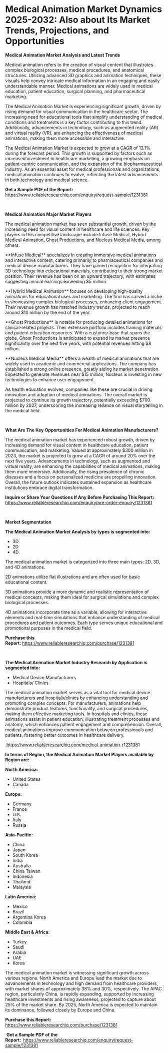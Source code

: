 <p><h1>Medical Animation Market Dynamics 2025-2032: Also about Its Market Trends, Projections, and Opportunities</h1></p><p><strong>Medical Animation Market Analysis and Latest Trends</strong></p>
<p><p>Medical animation refers to the creation of visual content that illustrates complex biological processes, medical procedures, and anatomical structures. Utilizing advanced 3D graphics and animation techniques, these visuals help convey intricate medical information in an engaging and easily understandable manner. Medical animations are widely used in medical education, patient education, surgical planning, and pharmaceutical marketing.</p><p>The Medical Animation Market is experiencing significant growth, driven by rising demand for visual communication in the healthcare sector. The increasing need for educational tools that simplify understanding of medical conditions and treatments is a key factor contributing to this trend. Additionally, advancements in technology, such as augmented reality (AR) and virtual reality (VR), are enhancing the effectiveness of medical animations, making them more accessible and interactive.</p><p>The Medical Animation Market is expected to grow at a CAGR of 13.1% during the forecast period. This growth is supported by factors such as increased investment in healthcare marketing, a growing emphasis on patient-centric communication, and the expansion of the biopharmaceutical industry. As an essential asset for medical professionals and organizations, medical animation continues to evolve, reflecting the latest advancements in both technology and medical science.</p></p>
<p><strong>Get a Sample PDF of the Report:&nbsp;</strong> <a href="https://www.reliableresearchiq.com/enquiry/request-sample/1231381?utm_campaign=1102&utm_medium=2&utm_source=Github&utm_content=ia&utm_term=14042025&utm_id=medical-animation">https://www.reliableresearchiq.com/enquiry/request-sample/1231381</a></p>
<p>&nbsp;</p>
<p><strong>Medical Animation Major Market Players</strong></p>
<p><p>The medical animation market has seen substantial growth, driven by the increasing need for visual content in healthcare and life sciences. Key players in this competitive landscape include Infuse Medical, Hybrid Medical Animation, Ghost Productions, and Nucleus Medical Media, among others.</p><p>**Infuse Medical** specializes in creating immersive medical animations and interactive content, catering primarily to pharmaceutical companies and medical device manufacturers. They have gained recognition for integrating 3D technology into educational materials, contributing to their strong market position. Their revenue has been on an upward trajectory, with estimates suggesting annual earnings exceeding $5 million.</p><p>**Hybrid Medical Animation** focuses on developing high-quality animations for educational uses and marketing. The firm has carved a niche in showcasing complex biological processes, enhancing client engagement. Their revenue growth has matched industry trends, projected to reach around $10 million by the end of the year.</p><p>**Ghost Productions** is notable for producing detailed animations for clinical-related projects. Their extensive portfolio includes training materials and patient education resources. With a customer base that spans the globe, Ghost Productions is anticipated to expand its market presence significantly over the next five years, with potential revenues hitting $8 million.</p><p>**Nucleus Medical Media** offers a wealth of medical animations that are widely used in academic and commercial applications. The company has established a strong online presence, greatly aiding its market penetration. Expected to generate revenues near $15 million, Nucleus is investing in new technologies to enhance user engagement.</p><p>As health education evolves, companies like these are crucial in driving innovation and adoption of medical animations. The overall market is projected to continue its growth trajectory, potentially exceeding $700 million by 2027, underscoring the increasing reliance on visual storytelling in the medical field.</p></p>
<p>&nbsp;</p>
<p><strong>What Are The Key Opportunities For Medical Animation Manufacturers?</strong></p>
<p><p>The medical animation market has experienced robust growth, driven by increasing demand for visual content in healthcare education, patient communication, and marketing. Valued at approximately $300 million in 2023, the market is projected to grow at a CAGR of around 20% over the next five years. Advancements in technology, such as augmented and virtual reality, are enhancing the capabilities of medical animations, making them more immersive. Additionally, the rising prevalence of chronic diseases and a focus on personalized medicine are propelling innovation. Overall, the future outlook indicates sustained expansion as healthcare institutions embrace digital transformation.</p></p>
<p><strong>Inquire or Share Your Questions If Any Before Purchasing This Report:</strong> <a href="https://www.reliableresearchiq.com/enquiry/pre-order-enquiry/1231381?utm_campaign=1102&utm_medium=2&utm_source=Github&utm_content=ia&utm_term=14042025&utm_id=medical-animation">https://www.reliableresearchiq.com/enquiry/pre-order-enquiry/1231381</a></p>
<p>&nbsp;</p>
<p><strong>Market Segmentation</strong></p>
<p><strong>The Medical Animation Market Analysis by types is segmented into:</strong></p>
<p><ul><li>3D</li><li>2D</li><li>4D</li></ul></p>
<p><p>The medical animation market is categorized into three main types: 2D, 3D, and 4D animations. </p><p>2D animations utilize flat illustrations and are often used for basic educational content. </p><p>3D animations provide a more dynamic and realistic representation of medical concepts, making them ideal for surgical simulations and complex biological processes. </p><p>4D animations incorporate time as a variable, allowing for interactive elements and real-time simulations that enhance understanding of medical procedures and patient outcomes. Each type serves unique educational and promotional purposes in the medical field.</p></p>
<p><strong>Purchase this Report:&nbsp;</strong><a href="https://www.reliableresearchiq.com/purchase/1231381?utm_campaign=1102&utm_medium=2&utm_source=Github&utm_content=ia&utm_term=14042025&utm_id=medical-animation">https://www.reliableresearchiq.com/purchase/1231381</a></p>
<p>&nbsp;</p>
<p><strong>The Medical Animation Market Industry Research by Application is segmented into:</strong></p>
<p><ul><li>Medical Device Manufacturers</li><li>Hospitals/ Clinics</li></ul></p>
<p><p>The medical animation market serves as a vital tool for medical device manufacturers and hospitals/clinics by enhancing understanding and promoting complex concepts. For manufacturers, animations help demonstrate product features, functionality, and surgical procedures, making them effective marketing tools. In hospitals and clinics, these animations assist in patient education, illustrating treatment processes and anatomy, which enhances patient engagement and comprehension. Overall, medical animations improve communication between professionals and patients, fostering better outcomes in healthcare delivery.</p></p>
<p><a href="https://www.reliableresearchiq.com/medical-animation-r1231381?utm_campaign=1102&utm_medium=2&utm_source=Github&utm_content=ia&utm_term=14042025&utm_id=medical-animation">&nbsp;https://www.reliableresearchiq.com/medical-animation-r1231381</a></p>
<p><strong>In terms of Region, the Medical Animation Market Players available by Region are:</strong></p>
<p>
    <p> <strong> North America: </strong>
        <ul>
            <li>United States</li>
            <li>Canada</li>
        </ul>
        </p> 
    <p> <strong> Europe: </strong>
        <ul>
            <li>Germany</li>
            <li>France</li>
            <li>U.K.</li>
            <li>Italy</li>
            <li>Russia</li>
        </ul>
        </p> 
    <p> <strong> Asia-Pacific: </strong>
        <ul>
            <li>China</li>
            <li>Japan</li>
            <li>South Korea</li>
            <li>India</li>
            <li>Australia</li>
            <li>China Taiwan</li>
            <li>Indonesia</li>
            <li>Thailand</li>
            <li>Malaysia</li>
        </ul>
        </p> 
    <p> <strong> Latin America: </strong>
        <ul>
            <li>Mexico</li>
            <li>Brazil</li>
            <li>Argentina Korea</li>
            <li>Colombia</li>
        </ul>
        </p> 
    <p> <strong> Middle East & Africa: </strong>
        <ul>
            <li>Turkey</li>
            <li>Saudi</li>
            <li>Arabia</li>
            <li>UAE</li>
            <li>Korea</li>
        </ul>
    </p>
    </p>
<p><p>The medical animation market is witnessing significant growth across various regions. North America and Europe lead the market due to advancements in technology and high demand from healthcare providers, with market shares of approximately 38% and 30%, respectively. The APAC region, particularly China, is rapidly expanding, supported by increasing healthcare investments and rising awareness, projected to capture about 25% of the market share. By 2025, North America is expected to maintain its dominance, followed closely by Europe and China.</p></p>
<p><strong>Purchase this Report: </strong><a href="https://www.reliableresearchiq.com/purchase/1231381?utm_campaign=1102&utm_medium=2&utm_source=Github&utm_content=ia&utm_term=14042025&utm_id=medical-animation">https://www.reliableresearchiq.com/purchase/1231381</a></p>
<p>&nbsp;<strong>Get a Sample PDF of the Report:&nbsp;&nbsp;</strong><a href="https://www.reliableresearchiq.com/enquiry/request-sample/1231381?utm_campaign=1102&utm_medium=2&utm_source=Github&utm_content=ia&utm_term=14042025&utm_id=medical-animation">https://www.reliableresearchiq.com/enquiry/request-sample/1231381</a></p>
<p><strong></strong></p>
<p><p></p><p></p><p></p></p>